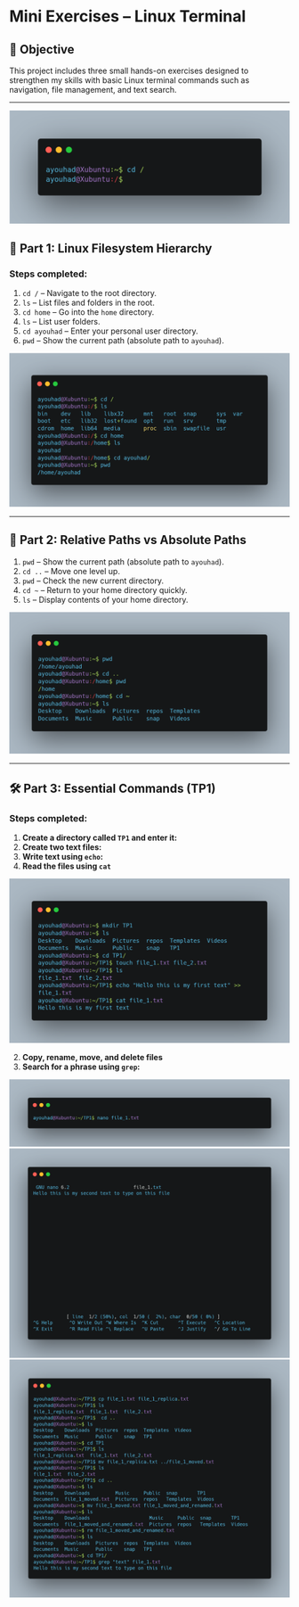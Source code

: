 # Mini Exercises – Linux Terminal

## 🔰 Objective
This project includes three small hands-on exercises designed to strengthen my skills with basic Linux terminal commands such as navigation, file management, and text search.

---

![image](img/image_1.png)

## 🧭 Part 1: Linux Filesystem Hierarchy

### Steps completed:
1. `cd /` – Navigate to the root directory.
2. `ls` – List files and folders in the root.
3. `cd home` – Go into the `home` directory.
4. `ls` – List user folders.
5. `cd ayouhad` – Enter your personal user directory.
6. `pwd` – Show the current path (absolute path to `ayouhad`).

![image](img\image_2.png)

---

## 🧭 Part 2: Relative Paths vs Absolute Paths
1. `pwd` – Show the current path (absolute path to `ayouhad`).
2. `cd ..` – Move one level up.
3. `pwd` – Check the new current directory.
4. `cd ~` – Return to your home directory quickly.
4. `ls` – Display contents of your home directory.

![image](img\image_3.png)

---

## 🛠️ Part 3: Essential Commands (TP1)

### Steps completed:
1. **Create a directory called `TP1` and enter it:**  
2. **Create two text files:**  
3. **Write text using `echo`:**  
1. **Read the files using `cat`**  

![image](img\image_4.png)

2. **Copy, rename, move, and delete files**  
3. **Search for a phrase using `grep`:**  

![image](img\image_5.png)
![image](img\image_6.png)
![image](img\image_7.png)
